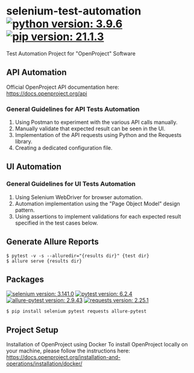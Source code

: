 # selenium-test-automation [![python version: 3.9.6](https://img.shields.io/badge/python%20version-3.9.6-blue)](https://python.org/) [![pip version: 21.1.3](https://img.shields.io/badge/pip%20version-21.1.3-blue)](https://pypi.org/project/pip/)

Test Automation Project for "OpenProject" Software

## API Automation

Official OpenProject API documentation here: https://docs.openproject.org/api

### General Guidelines for API Tests Automation

1. Using Postman to experiment with the various API calls manually.
2. Manually validate that expected result can be seen in the UI.
3. Implementation of the API requests using Python and the Requests library.
4. Creating a dedicated configuration file.

## UI Automation

### General Guidelines for UI Tests Automation

1. Using Selenium WebDriver for browser automation.
2. Automation implementation using the "Page Object Model" design pattern.
3. Using assertions to implement validations for each expected result specified in the test cases below.

## Generate Allure Reports

```
$ pytest -v -s --alluredir="{results dir}" {test dir}
$ allure serve {results dir}
```

## Packages

[![selenium version: 3.141.0](https://img.shields.io/badge/selenium%20version-3.141.0-green)](https://pypi.org/project/selenium)
[![pytest version: 6.2.4](https://img.shields.io/badge/pytest%20version-6.2.4-green)](https://pypi.org/project/pytest)
[![allure-pytest version: 2.9.43](https://img.shields.io/badge/allure--pytest%20version-2.9.43-green)](https://pypi.org/project/allure-pytest)
[![requests version: 2.25.1](https://img.shields.io/badge/requests%20version-2.25.1-green)](https://pypi.org/project/requests)

```
$ pip install selenium pytest requests allure-pytest
```

## Project Setup

Installation of OpenProject using Docker To install OpenProject locally on your machine, please follow the instructions here:
https://docs.openproject.org/installation-and-operations/installation/docker/

